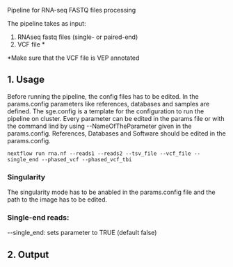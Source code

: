 Pipeline for RNA-seq FASTQ files processing

The pipeline takes as input:

1. RNAseq fastq files (single- or paired-end)
2. VCF file *

*Make sure that the VCF file is VEP annotated

## 1. Usage

Before running the pipeline, the config files has to be edited. In the
params.config parameters like references, databases and samples are defined. The sge.config
is a template for the configuration to run the pipeline on cluster.
Every parameter can be edited in the params file or with the command lind by using --NameOfTheParameter given in the params.config.
References, Databases and Software should be edited in the params.config.

`nextflow run rna.nf --reads1 --reads2 --tsv_file --vcf_file --single_end --phased_vcf --phased_vcf_tbi`

### Singularity
The singularity mode has to be anabled in the params.config file and the path to the image has to be edited.

### Single-end reads:
--single_end: sets parameter to TRUE (default false)

## 2. Output
